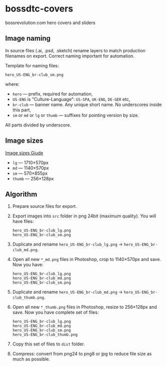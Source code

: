 # bossdtc-covers

bossrevolution.com hero covers and sliders

## Image naming

In source files (.ai, .psd, .sketch) rename layers to match production filenames on export.
Correct naming important for automation.

Template for naming files:

```
hero_US-ENG_br-club_sm.png
```

where:

* `hero` — prefix, required for automation,
* `US-ENG` is "Culture-Language": `US-SPA`, `UK-ENG`, `DE-GER` etc,
* `br-club` — banner name. Any unique short name. No underscores inside this part,
* `sm` or `md` or `lg` or `thumb` — suffixes for pointing version by size.

All parts divided by underscore.

## Image sizes

[Image sizes Giude](http://take.ms/CoAom)

* `lg` — 1710×570px
* `md` — 1140×570px
* `sm` — 570×855px
* `thumb` — 256×128px



## Algorithm

1. Prepare source files for export.

2. Export images into `src` folder in png 24bit (maximum quality). You will have files:  

    ```
    hero_US-ENG_br-club_lg.png
    hero_US-ENG_br-club_sm.png
    ```

3. Duplicate and rename `hero_US-ENG_br-club_lg.png` → `hero_US-ENG_br-club_md.png`.

4. Open all new `*_md.png` files in Photoshop, crop to 1140×570px and save. Now you have:  

    ```
    hero_US-ENG_br-club_lg.png
    hero_US-ENG_br-club_md.png
    hero_US-ENG_br-club_sm.png
    ```

5. Duplicate and rename `hero_US-ENG_br-club_md.png` → `hero_US-ENG_br-club_thumb.png`.

6. Open all new `*_thumb.png` files in Photoshop, resize to 256×128px and save. Now you have complete set of files:  

    ```
    hero_US-ENG_br-club_lg.png
    hero_US-ENG_br-club_md.png
    hero_US-ENG_br-club_sm.png
    hero_US-ENG_br-club_thumb.png
    ```

7. Copy this set of files to `dist` folder.

8. Compress: convert from png24 to png8 or jpg to reduce file size as much as possible.
